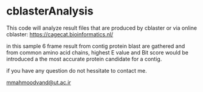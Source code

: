 # cblasterAnalysis

This code will analyze result files that are produced by cblaster or via online cblaster: https://cagecat.bioinformatics.nl/

in this sample 6 frame result from contig protein blast are gathered and from common amino acid chains, highest E value and Bit score would be introduced
a the most accurate protein candidate for a contig.

if you have any question do not hessitate to contact me.

mmahmoodvand@ut.ac.ir

